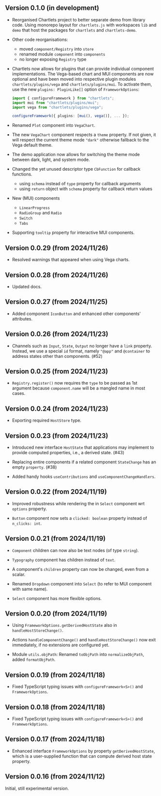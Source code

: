 ## Version 0.1.0 (in development)

* Reorganised Chartlets project to better separate demo from library code.
  Using monorepo layout for `chartlets.js` with workspaces `lib` and `demo`
  that host the packages for `chartlets` and `chartlets-demo`.

* Other code reorganisations:
  - moved `component/Registry` into `store` 
  - renamed module `component` into `components` 
  - no longer exposing `Registry` type

* Chartlets now allows for plugins that can provide individual component 
  implementations.
  The Vega-based chart and MUI components are now optional and have been 
  moved into respective plugin modules `chartlets/plugins/vega` and
  `chartlets/plugins/mui`.
  To activate them, use the new `plugins: PluginLike[]` option 
  of `FrameworkOptions`:
  ```TypeScript
  import { configureFramework } from "chartlets";
  import mui from "chartlets/plugins/mui";
  import vega from "chartlets/plugins/vega";
  
  configureFramework({ plugins: [mui(), vega()], ... });   
  ```

* Renamed `Plot` component into `VegaChart`.

* The new `VegaChart` component respects a `theme` property. If not given,
  it will respect the current theme mode `"dark"` otherwise fallback to the
  Vega default theme. 

* The demo application now allows for switching the theme mode between
  dark, light, and system mode.

* Changed the yet unused descriptor type `CbFunction` for callback functions.
  - using `schema` instead of `type` property for callback arguments
  - using `return` object with `schema` property for callback return values

* New (MUI) components
  - `LinearProgress`
  - `RadioGroup` and `Radio`
  - `Switch`
  - `Tabs`

* Supporting `tooltip` property for interactive MUI components.

## Version 0.0.29 (from 2024/11/26)

* Resolved warnings that appeared when using Vega charts.

## Version 0.0.28 (from 2024/11/26)

* Updated docs.

## Version 0.0.27 (from 2024/11/25)

* Added component `IconButton` and enhanced other components' attributes.

## Version 0.0.26 (from 2024/11/23)

* Channels such as `Input`, `State`, `Output` no longer have a `link` property.
  Instead, we use a special `id` format, namely `"@app"` and `@container`
  to address states other than components. (#52)

## Version 0.0.25 (from 2024/11/23)

* `Registry.register()` now requires the `type`
  to be passed as 1st argument because `component.name` will
  be a mangled name in most cases.

## Version 0.0.24 (from 2024/11/23)

* Exporting required `HostStore` type.

## Version 0.0.23 (from 2024/11/23)

* Introduced new interface `HostState` that applications may implement
  to provide computed properties, i.e., a derived state. (#43)

* Replacing entire components if a related component `StateChange` 
  has an empty `property`. (#38)

* Added handy hooks `useContributions` and `useComponentChangeHandlers`.


## Version 0.0.22 (from 2024/11/19)

* Improved robustness while rendering the in `Select` component
  wrt `options` property.

* `Button` component now sets a `clicked: boolean` property instead
  of `n_clicks: int`.

## Version 0.0.21 (from 2024/11/19)

* `Component` children can now also be text nodes (of type `string`).

* `Typography` component has children instead of `text`.

* A component's `children` property can now be changed, even from a
  scalar.

* Renamed `Dropdown` component into `Select`
  (to refer to MUI component with same name).

* `Select` component has more flexible options.

## Version 0.0.20 (from 2024/11/19)

* Using `FrameworkOptions.getDerivedHostState` also in
  `handleHostStoreChange()`.

* Actions `handleComponentChange()` and `handleHostStoreChange()`
  now exit immediately, if no extensions are configured yet.

* Module `utils.objPath`: Renamed `toObjPath` into `normalizeObjPath`, 
  added `formatObjPath`.

## Version 0.0.19 (from 2024/11/18)

* Fixed TypeScript typing issues with `configureFramework<S>()` and
  `FrameworkOptions`.
  
## Version 0.0.18 (from 2024/11/18)

* Fixed TypeScript typing issues with `configureFramework<S>()` and 
  `FrameworkOptions`. 

## Version 0.0.17 (from 2024/11/18)

* Enhanced interface `FrameworkOptions` by property `getDerivedHostState`,
  which is a user-supplied function that can compute derived
  host state property. 
  
## Version 0.0.16 (from 2024/11/12)

Initial, still experimental version. 
